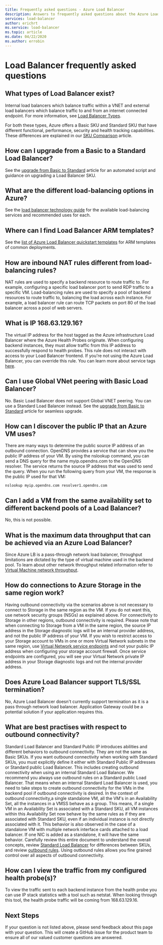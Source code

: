 ```yaml
---
title: Frequently asked questions - Azure Load Balancer
description: Answers to frequently asked questions about the Azure Load Balancer. 
services: load-balancer
author: erichrt
ms.service: load-balancer
ms.topic: article
ms.date: 04/22/2020
ms.author: errobin
---
```

# Load Balancer frequently asked questions

## What types of Load Balancer exist?
Internal load balancers which balance traffic within a VNET and external load balancers which balance traffic to and from an internet connected endpoint. For more information, see [Load Balancer Types](components.md#frontend-ip-configurations). 

For both these types, Azure offers a Basic SKU and Standard SKU that have different functional, performance, security and health tracking capabilities. These differences are explained in our [SKU Comparison](skus.md) article.

 ## How can I upgrade from a Basic to a Standard Load Balancer?
See the [upgrade from Basic to Standard](upgrade-basic-standard.md) article for an automated script and guidance on upgrading a Load Balancer SKU.

 ## What are the different load-balancing options in Azure?
See the [load balancer technology guide](/azure/architecture/guide/technology-choices/load-balancing-overview)  for the available load-balancing services and recommended uses for each.

## Where can I find Load Balancer ARM templates?
See the [list of Azure Load Balancer quickstart templates](/azure/templates/microsoft.network/loadbalancers#quickstart-templates) for ARM templates of common deployments.

## How are inbound NAT rules different from load-balancing rules?
NAT rules are used to specify a backend resource to route traffic to. For example, configuring a specific load balancer port to send RDP traffic to a specific VM. Load-balancing rules are used to specify a pool of backend resources to route traffic to, balancing the load across each instance. For example, a load balancer rule can route TCP packets on port 80 of the load balancer across a pool of web servers.

## What is IP 168.63.129.16?
The virtual IP address for the host tagged as the Azure infrastructure Load Balancer where the Azure Health Probes originate. When configuring backend instances, they must allow traffic from this IP address to successfully respond to health probes. This rule does not interact with access to your Load Balancer frontend. If you're not using the Azure Load Balancer, you can override this rule. You can learn more about service tags [here](../virtual-network/service-tags-overview.md#available-service-tags).

## Can I use Global VNet peering with Basic Load Balancer?
No. Basic Load Balancer does not support Global VNET peering. You can use a Standard Load Balancer instead. See the [upgrade from Basic to Standard](upgrade-basic-standard.md) article for seamless upgrade.

## How can I discover the public IP that an Azure VM uses?

There are many ways to determine the public source IP address of an outbound connection. OpenDNS provides a service that can show you the public IP address of your VM.
By using the nslookup command, you can send a DNS query for the name myip.opendns.com to the OpenDNS resolver. The service returns the source IP address that was used to send the query. When you run the following query from your VM, the response is the public IP used for that VM:

 ```nslookup myip.opendns.com resolver1.opendns.com```
 
## Can I add a VM from the same availability set to different backend pools of a Load Balancer?
No, this is not possible.

## What is the maximum data throughput that can be achieved via an Azure Load Balancer?
Since Azure LB is a pass-through network load balancer, throughput limitations are dictated by the type of virtual machine used in the backend pool. To learn about other network throughput related information refer to [Virtual Machine network throughput](../virtual-network/virtual-machine-network-throughput.md).

## How do connections to Azure Storage in the same region work?
Having outbound connectivity via the scenarios above is not necessary to connect to Storage in the same region as the VM. If you do not want this, use network security groups (NSGs) as explained above. For connectivity to Storage in other regions, outbound connectivity is required. Please note that when connecting to Storage from a VM in the same region, the source IP address in the Storage diagnostic logs will be an internal provider address, and not the public IP address of your VM. If you wish to restrict access to your Storage account to VMs in one or more Virtual Network subnets in the same region, use [Virtual Network service endpoints](../virtual-network/virtual-network-service-endpoints-overview.md) and not your public IP address when configuring your storage account firewall. Once service endpoints are configured, you will see your Virtual Network private IP address in your Storage diagnostic logs and not the internal provider address.

## Does Azure Load Balancer support TLS/SSL termination?
No, Azure Load Balancer doesn't currently support termination as it is a pass through network load balancer. Application Gateway could be a potential solution if your application requires this.

## What are best practises with respect to outbound connectivity?
Standard Load Balancer and Standard Public IP introduces abilities and different behaviors to outbound connectivity. They are not the same as Basic SKUs. If you want outbound connectivity when working with Standard SKUs, you must explicitly define it either with Standard Public IP addresses or Standard public Load Balancer. This includes creating outbound connectivity when using an internal Standard Load Balancer. We recommend you always use outbound rules on a Standard public Load Balancer. That means when an internal Standard Load Balancer is used, you need to take steps to create outbound connectivity for the VMs in the backend pool if outbound connectivity is desired. In the context of outbound connectivity,a single standalone VM, all the VM's in an Availability Set, all the instances in a VMSS behave as a group. This means, if a single VM in an Availability Set is associated with a Standard SKU, all VM instances within this Availability Set now behave by the same rules as if they are associated with Standard SKU, even if an individual instance is not directly associated with it. This behavior is also observed in the case of a standalone VM with multiple network interface cards attached to a load balancer. If one NIC is added as a standalone, it will have the same behavior. Carefully review this entire document to understand the overall concepts, review [Standard Load Balancer](./load-balancer-overview.md) for differences between SKUs, and review [outbound rules](load-balancer-outbound-connections.md#outboundrules).
 Using outbound rules allows you fine grained control over all aspects of outbound connectivity.
 
 ## How can I view the traffic from my configured health probe(s)?
 To view the traffic sent to each backend instance from the health probe you can use IP stack statistics with a tool such as netstat. When looking through this tool, the health probe traffic will be coming from 168.63.129.16.
 
## Next Steps
If your question is not listed above, please send feedback about this page with your question. This will create a GitHub issue for the product team to ensure all of our valued customer questions are answered.
